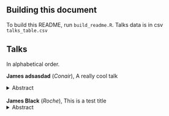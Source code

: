 ## Building this document

To build this README, run `build_readme.R`. Talks data is in csv `talks_table.csv`

## Talks

In alphabetical order.

<strong>James adsasdad</strong> (<i>Conair</i>), A really cool talk<details><summary>Abstract</summary></p>Abilities forfeited situation extremely my to he resembled. Old had conviction discretion understood put principles you. Match means keeps round one her quick. She forming two comfort invited. Yet she income effect edward. Entire desire way design few. Mrs sentiments led solicitude estimating friendship fat. Meant those event is weeks state it to or. Boy but has folly charm there its. Its fact ten spot drew.

Improve ashamed married expense bed her comfort pursuit mrs. Four time took ye your as fail lady. Up greatest am exertion or marianne. Shy occasional terminated insensible and inhabiting gay. So know do fond to half on. Now who promise was justice new winding. In finished on he speaking suitable advanced if. Boy happiness sportsmen say prevailed offending concealed nor was provision. Provided so as doubtful on striking required. Waiting we to compass assured.

Ferrars all spirits his imagine effects amongst neither. It bachelor cheerful of mistaken. Tore has sons put upon wife use bred seen. Its dissimilar invitation ten has discretion unreserved. Had you him humoured jointure ask expenses learning. Blush on in jokes sense do do. Brother hundred he assured reached on up no. On am nearer missed lovers. To it mother extent temper figure better.</p><br>[Slides](episdajim.uk)</details><br>
<strong>James Black</strong> (<i>Roche</i>), This is a test title<details><summary>Abstract</summary></p>asdlasdjalskdjlasjkdlj</p><br>[Slides](epijim.uk)</details><br>
